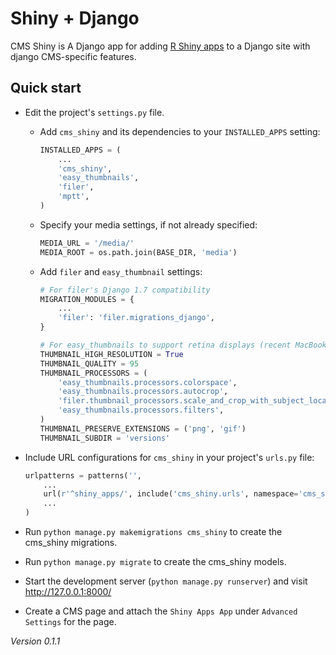 # Shiny + Django

CMS Shiny is A Django app for adding [R Shiny apps](http://shiny.rstudio.com) to a Django site with django CMS-specific features.

<!-- Detailed documentation is in the "docs" directory. -->

## Quick start

- Edit the project's `settings.py` file.

    - Add `cms_shiny` and its dependencies to your `INSTALLED_APPS` setting:

        ```python
        INSTALLED_APPS = (
            ...
            'cms_shiny',
            'easy_thumbnails',
            'filer',
            'mptt',
        )
        ```

    - Specify your media settings, if not already specified:

        ```python
        MEDIA_URL = '/media/'
        MEDIA_ROOT = os.path.join(BASE_DIR, 'media')
        ```

    - Add `filer` and `easy_thumbnail` settings: 

        ```python
        # For filer's Django 1.7 compatibility
        MIGRATION_MODULES = {
            ...
            'filer': 'filer.migrations_django',
        }

        # For easy_thumbnails to support retina displays (recent MacBooks, iOS)
        THUMBNAIL_HIGH_RESOLUTION = True
        THUMBNAIL_QUALITY = 95
        THUMBNAIL_PROCESSORS = (
            'easy_thumbnails.processors.colorspace',
            'easy_thumbnails.processors.autocrop',
            'filer.thumbnail_processors.scale_and_crop_with_subject_location',
            'easy_thumbnails.processors.filters',
        )
        THUMBNAIL_PRESERVE_EXTENSIONS = ('png', 'gif')
        THUMBNAIL_SUBDIR = 'versions'
        ```

- Include URL configurations for `cms_shiny` in your project's `urls.py` file:

    ```python
    urlpatterns = patterns('',
        ...
        url(r'^shiny_apps/', include('cms_shiny.urls', namespace='cms_shiny')),
        ...
    )
    ```

- Run `python manage.py makemigrations cms_shiny` to create the cms_shiny migrations.

- Run `python manage.py migrate` to create the cms_shiny models.

- Start the development server (`python manage.py runserver`) and visit http://127.0.0.1:8000/

- Create a CMS page and attach the `Shiny Apps App` under `Advanced Settings` for the page.

*Version 0.1.1*
